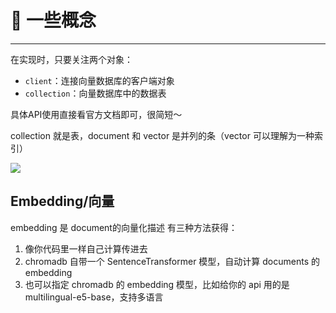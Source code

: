 # 🌲 一些概念
----
在实现时，只要关注两个对象：

- `client`：连接向量数据库的客户端对象
- `collection`：向量数据库中的数据表

具体API使用直接看官方文档即可，很简短～

collection 就是表，document 和 vector 是并列的条（vector 可以理解为一种索引）

![](https://cdn.nlark.com/yuque/0/2023/png/25369650/1686207681947-eaa58d77-3569-44f5-bf55-fc6a091fb62d.png)

## Embedding/向量
embedding 是 document的向量化描述
有三种方法获得：
1. 像你代码里一样自己计算传进去
2. chromadb 自带一个 SentenceTransformer 模型，自动计算 documents 的 embedding
3. 也可以指定 chromadb 的 embedding 模型，比如给你的 api 用的是 multilingual-e5-base，支持多语言